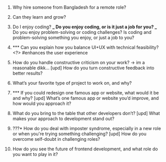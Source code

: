 1. Why hire someone from Bangladesh for a remote role?

2. Can they learn and grow?

3. Do I enjoy coding?
   **_ Do you enjoy coding, or is it just a job for you?
   _** Do you enjoy problem-solving or coding challenges?
   <picked->
   Is coding and problem-solving something you enjoy, or just a job to you?

4. \*\*\* Can you explain how you balance UI+UX with technical feasibility? <?>
   #enhances the user experience

5. How do you handle constructive criticism on your work?
   -> im a reasonable dikk...
   [upd] How do you turn constructive feedback into better results?

6. What’s your favorite type of project to work on, and why?

7. \*\*\* If you could redesign one famous app or website, what would it be and why?
   [upd] What’s one famous app or website you’d improve, and how would you approach it?

8. What do you bring to the table that other developers don’t?
   [upd] What makes your approach to development stand out?

9. ???\* How do you deal with imposter syndrome, especially in a new role or when you're trying something challenging?
   [upd] How do you overcome self-doubt in challenging roles?

10. How do you see the future of frontend development, and what role do you want to play in it?

